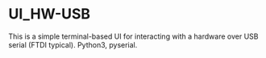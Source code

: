 # UI_HW-USB
This is a simple terminal-based UI for interacting with a hardware over USB serial (FTDI typical).  Python3, pyserial.
